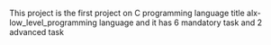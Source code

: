 This project is the first project on C programming language title alx-low_level_programming language and it has 6 mandatory task and 2 advanced task
